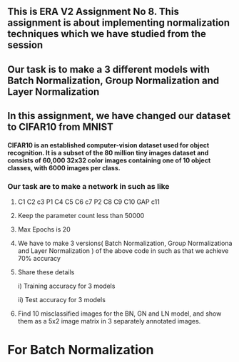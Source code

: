 ## This is ERA V2 Assignment No 8. This assignment is about implementing normalization techniques which we have studied from the session
## Our task is to make a 3 different models with Batch Normalization, Group Normalization and Layer Normalization

## In this assignment, we have changed our dataset to CIFAR10 from MNIST
#### CIFAR10 is an established computer-vision dataset used for object recognition. It is a subset of the 80 million tiny images dataset and consists of 60,000 32x32 color images containing one of 10 object classes, with 6000 images per class.

### Our task are to make a network in such as like
1. C1 C2 c3 P1 C4 C5 C6 c7 P2 C8 C9 C10 GAP c11
2. Keep the parameter count less than 50000
3. Max Epochs is 20
4. We have to make 3 versions( Batch Normalization, Group Normalizationa and Layer Normalization ) of the above code in such as that we achieve 70% accuracy
5. Share these details
   
     i)  Training accuracy for 3 models
   
     ii) Test accuracy for 3 models

6. Find 10 misclassified images for the BN, GN and LN model, and show them as a 5x2 image matrix in 3 separately annotated images.



# For Batch Normalization





